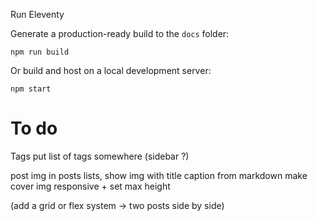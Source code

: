 Run Eleventy

Generate a production-ready build to the `docs` folder:

```
npm run build
```

Or build and host on a local development server:

```
npm start
```

<h1>To do</h1>
Tags
    put list of tags somewhere (sidebar ?)

post img
    in posts lists, show img with title
    caption from markdown
    make cover img responsive + set max height

(add a grid or flex system -> two posts side by side)